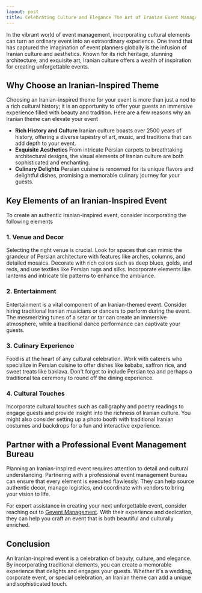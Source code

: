 ```yaml
---
layout: post
title: Celebrating Culture and Elegance The Art of Iranian Event Management
---
```



In the vibrant world of event management, incorporating cultural elements can turn an ordinary event into an extraordinary experience. One trend that has captured the imagination of event planners globally is the infusion of Iranian culture and aesthetics. Known for its rich heritage, stunning architecture, and exquisite art, Iranian culture offers a wealth of inspiration for creating unforgettable events.

## Why Choose an Iranian-Inspired Theme

Choosing an Iranian-inspired theme for your event is more than just a nod to a rich cultural history; it is an opportunity to offer your guests an immersive experience filled with beauty and tradition. Here are a few reasons why an Iranian theme can elevate your event

- **Rich History and Culture** Iranian culture boasts over 2500 years of history, offering a diverse tapestry of art, music, and traditions that can add depth to your event.
- **Exquisite Aesthetics** From intricate Persian carpets to breathtaking architectural designs, the visual elements of Iranian culture are both sophisticated and enchanting.
- **Culinary Delights** Persian cuisine is renowned for its unique flavors and delightful dishes, promising a memorable culinary journey for your guests.

## Key Elements of an Iranian-Inspired Event

To create an authentic Iranian-inspired event, consider incorporating the following elements

### 1. Venue and Decor

Selecting the right venue is crucial. Look for spaces that can mimic the grandeur of Persian architecture with features like arches, columns, and detailed mosaics. Decorate with rich colors such as deep blues, golds, and reds, and use textiles like Persian rugs and silks. Incorporate elements like lanterns and intricate tile patterns to enhance the ambiance.

### 2. Entertainment

Entertainment is a vital component of an Iranian-themed event. Consider hiring traditional Iranian musicians or dancers to perform during the event. The mesmerizing tunes of a setar or tar can create an immersive atmosphere, while a traditional dance performance can captivate your guests.

### 3. Culinary Experience

Food is at the heart of any cultural celebration. Work with caterers who specialize in Persian cuisine to offer dishes like kebabs, saffron rice, and sweet treats like baklava. Don't forget to include Persian tea and perhaps a traditional tea ceremony to round off the dining experience.

### 4. Cultural Touches

Incorporate cultural touches such as calligraphy and poetry readings to engage guests and provide insight into the richness of Iranian culture. You might also consider setting up a photo booth with traditional Iranian costumes and backdrops for a fun and interactive experience.

## Partner with a Professional Event Management Bureau

Planning an Iranian-inspired event requires attention to detail and cultural understanding. Partnering with a professional event management bureau can ensure that every element is executed flawlessly. They can help source authentic decor, manage logistics, and coordinate with vendors to bring your vision to life.

For expert assistance in creating your next unforgettable event, consider reaching out to [Gevent Management](https://geventm.com/). With their experience and dedication, they can help you craft an event that is both beautiful and culturally enriched.

## Conclusion

An Iranian-inspired event is a celebration of beauty, culture, and elegance. By incorporating traditional elements, you can create a memorable experience that delights and engages your guests. Whether it's a wedding, corporate event, or special celebration, an Iranian theme can add a unique and sophisticated touch.